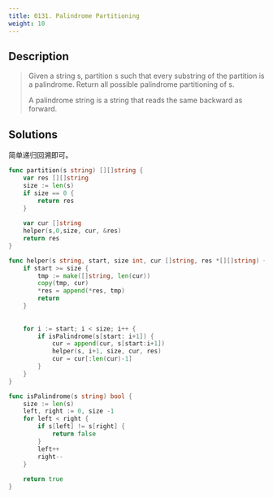 ```yaml
---
title: 0131. Palindrome Partitioning
weight: 10
---
```

## Description
> Given a string s, partition s such that every substring of the partition is a palindrome. Return all possible palindrome partitioning of s.
> 
> A palindrome string is a string that reads the same backward as forward.


## Solutions

简单递归回溯即可。
```go
func partition(s string) [][]string {
    var res [][]string
    size := len(s)
    if size == 0 {
        return res
    }
    
    var cur []string
    helper(s,0,size, cur, &res)
    return res
}

func helper(s string, start, size int, cur []string, res *[][]string) {
    if start >= size {
        tmp := make([]string, len(cur))
        copy(tmp, cur)
        *res = append(*res, tmp)
        return
    }
    
    
    for i := start; i < size; i++ {
        if isPalindrome(s[start: i+1]) {
            cur = append(cur, s[start:i+1])
            helper(s, i+1, size, cur, res)
            cur = cur[:len(cur)-1]
        }
    }
}

func isPalindrome(s string) bool {
    size := len(s)
    left, right := 0, size -1
    for left < right {
        if s[left] != s[right] {
            return false
        }
        left++
        right--
    }
    
    return true
}
```
